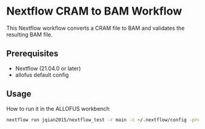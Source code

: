 
# Nextflow CRAM to BAM Workflow

This Nextflow workflow converts a CRAM file to BAM and validates the resulting BAM file.

## Prerequisites

- Nextflow (21.04.0 or later)
- allofus default config

## Usage

How to run it in the ALLOFUS workbench

```bash
nextflow run jqian2015/nextflow_test -r main -c ~/.nextflow/config -profile gls 
